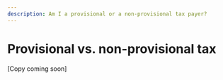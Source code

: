 ```yaml
---
description: Am I a provisional or a non-provisional tax payer?
---
```


# Provisional vs. non-provisional tax

&#x20;\[Copy coming soon]
